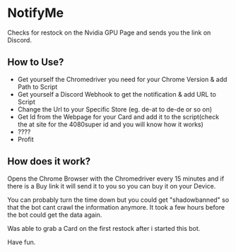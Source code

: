 # NotifyMe
Checks for restock on the Nvidia GPU Page and sends you the link on Discord.

## How to Use?

- Get yourself the Chromedriver you need for your Chrome Version & add Path to Script
- Get yourself a Discord Webhook to get the notification & add URL to Script
- Change the Url to your Specific Store (eg. de-at to de-de or so on)
- Get Id from the Webpage for your Card and add it to the script(check the at site for the 4080super id and you will know how it works)
- ????
- Profit

## How does it work?

Opens the Chrome Browser with the Chromedriver every 15 minutes and if there is a Buy link
it will send it to you so you can buy it on your Device.

You can probably turn the time down but you could get "shadowbanned" so that the bot cant crawl the information anymore. It took a few hours before the bot could get the data again.

Was able to grab a Card on the first restock after i started this bot.

Have fun.
